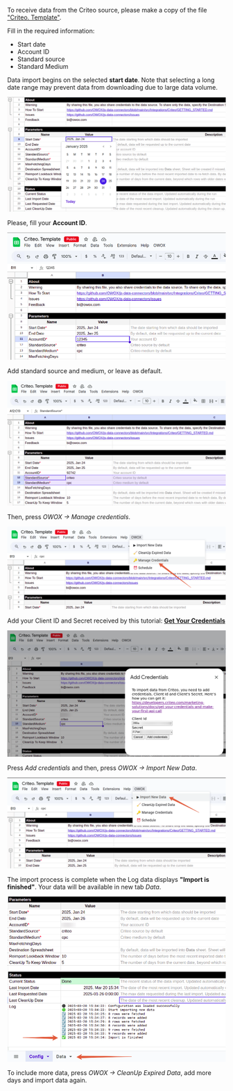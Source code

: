 To receive data from the Criteo source, please make a copy of the file ["Criteo. Template"](https://docs.google.com/spreadsheets/d/1g_-q8sR5PsbB4-MDK9DYOn-mIXjHcR10VaYhy66kdBk/copy). 

Fill in the required information:
- Start date
- Account ID
- Standard source
- Standard Medium

Data import begins on the selected **start date**. Note that selecting a long date range may prevent data from downloading due to large data volume.

![Criteo Start Date](res/criteo_startdate.png)

Please, fill your **Account ID**.

![Criteo Account ID](res/criteo_accountid.png)

Add standard source and medium, or leave as default.  

![Criteo Fields](res/criteo_source.png)

Then, press *OWOX -> Manage credentials*. 

![Criteo Credentials](res/criteo_credentials.png)

Add your Client ID and Secret received by this tutorial: [**Get Your Credentials**](https://developers.criteo.com/retail-media/docs/get-credentials)

![Criteo Secret](res/criteo_secret.png)

Press *Add credentials* and then, press *OWOX -> Import New Data*.

![Criteo Import Data](res/criteo_import.png)

The import process is complete when the Log data displays **"Import is finished"**. Your data will be available in new tab *Data*.

![Criteo Finished](res/criteo_success.png)

To include more data, press *OWOX -> CleanUp Expired Data*, add more days and import data again.